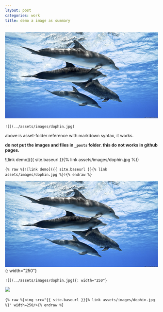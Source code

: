 ```yaml
---
layout: post
categories: work
title: demo a image as summary
---
```


![](../assets/images/dophin.jpg)

`![](../assets/images/dophin.jpg)`

above is asset-folder reference with markdown syntax, it works.

**do not put the images and files in `_posts` folder. this do not works in github pages.**

![link demo]({{ site.baseurl }}{% link assets/images/dophin.jpg %})

`{% raw %}![link demo]({{ site.baseurl }}{% link assets/images/dophin.jpg %}){% endraw %}`

![](../assets/images/dophin.jpg){: width="250"}

`![](../assets/images/dophin.jpg){: width="250"}`


<img src="{{ site.baseurl }}{% link assets/images/dophin.jpg %}" width=250/>

`{% raw %}<img src="{{ site.baseurl }}{% link assets/images/dophin.jpg %}" width=250/>{% endraw %}`
